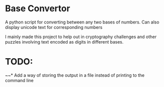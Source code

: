 # Base Convertor
A python script for converting between any two bases of numbers. Can also display unicode text for corresponding numbers

I mainly made this project to help out in cryptography challenges and other puzzles involving text encoded as digits in different bases.

# TODO:
~~* Add a way of storing the output in a file instead of printing to the command line
